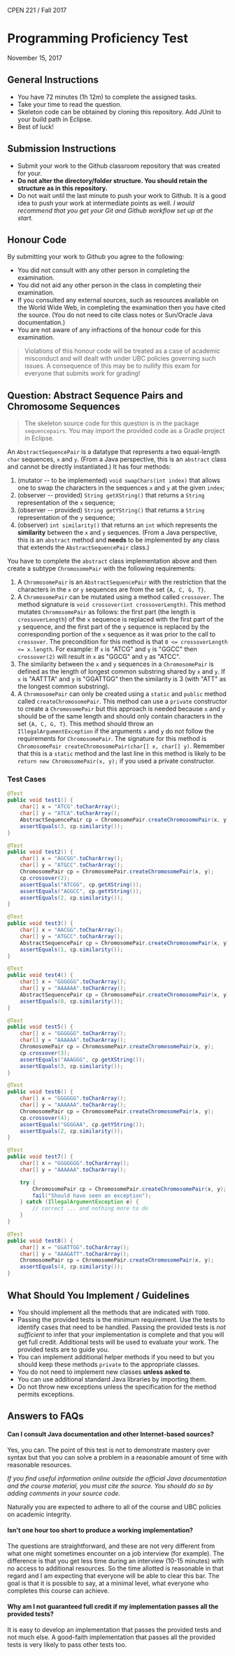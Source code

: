 CPEN 221 / Fall 2017

Programming Proficiency Test
=========

November 15, 2017

## General Instructions

+ You have 72 minutes (1h 12m) to complete the assigned tasks.
+ Take your time to read the question.
+ Skeleton code can be obtained by cloning this repository. Add JUnit to your build path in Eclipse.
+ Best of luck!

## Submission Instructions

+ Submit your work to the Github classroom repository that was created for your.
+ **Do not alter the directory/folder structure. You should retain the structure as in this repository.**
+ Do not wait until the last minute to push your work to Github. It is a good idea to push your work at intermediate points as well. _I would recommend that you get your Git and Github workflow set up at the start._

## Honour Code

By submitting your work to Github you agree to the following:

+ You did not consult with any other person in completing the examination.
+ You did not aid any other person in the class in completing their examination.
+ If you consulted any external sources, such as resources available on the World Wide Web, in completing the examination then you have cited the source. (You do not need to cite class notes or Sun/Oracle Java documentation.)
+ You are not aware of any infractions of the honour code for this examination.

> Violations of this honour code will be treated as a case of academic misconduct and will dealt with under UBC policies governing such issues. A consequence of this may be to nullify this exam for everyone that submits work for grading!

## Question: Abstract Sequence Pairs and Chromosome Sequences
> The skeleton source code for this question is in the package `sequencepairs`. You may import the provided code as a Gradle project in Eclipse.

An `AbstractSequencePair` is a datatype that represents a two equal-length `char` sequences, `x` and `y`. (From a Java perspective, this is an `abstract` class and cannot be directly instantiated.) It has four methods:

1. (mutator -- to be implemented) `void swapChars(int index)` that allows one to swap the characters in the sequences `x` and `y` at the given `index`;
2. (observer -- provided) `String getXString()` that returns a `String` representation of the `x` sequence;
3. (observer -- provided) `String getYString()` that returns a `String` representation of the `y` sequence;
4. (observer) `int similarity()` that returns an `int` which represents the **similarity** between the `x` and `y` sequences. (From a Java perspective, this is an `abstract` method and **needs** to be implemented by any class that extends the `AbstractSequencePair` class.)

You have to complete the `abstract` class implementation above and then create a subtype `ChromosomePair` with the following requirements:

1. A `ChromosomePair` is an `AbstractSequencePair` with the restriction that the characters in the `x` or `y` sequences are from the set `{A, C, G, T}`.
2. A `ChromosomePair` can be mutated using a method called `crossover`. The method signature is `void crossover(int crossoverLength)`. This method mutates `ChromosomePair` as follows: the first part (the length is `crossoverLength`) of the `x` sequence is replaced with the first part of the `y` sequence, and the first part of the `y` sequence is replaced by the corresponding portion of the `x` sequence as it was prior to the call to `crossover`. The precondition for this method is that `0 <= crossoverLength <= x.length`. For example: If `x` is "ATCG" and `y` is "GGCC" then `crossover(2)` will result in `x` as "GGCG" and `y` as "ATCC".
3. The similarity between the `x` and `y` sequences in a `ChromosomePair` is defined as the length of longest common substring shared by `x` and `y`. If `x` is "AATTTA" and `y` is "GGATTGG" then the similarity is 3 (with "ATT" as the longest common substring).
4. A `ChromosomePair` can only be created using a `static` and `public` method called `createChromosomePair`. This method can use a `private` constructor to create a `ChromosomePair` but this approach is needed because `x` and `y` should be of the same length and should only contain characters in the set `{A, C, G, T}`. This method should throw an `IllegalArgumentException` if the arguments `x` and `y` do not follow the requirements for `ChromosomePair`. The signature for this method is `ChromosomePair createChromosomePair(char[] x, char[] y)`. Remember that this is a `static` method and the last line in this method is likely to be `return new ChromosomePair(x, y);` if you used a private constructor.

### Test Cases

```java
@Test
public void test1() {
	char[] x = "ATCG".toCharArray();
	char[] y = "ATCA".toCharArray();
	AbstractSequencePair cp = ChromosomePair.createChromosomePair(x, y);
	assertEquals(3, cp.similarity());
}

@Test
public void test2() {
	char[] x = "AGCGG".toCharArray();
	char[] y = "ATGCC".toCharArray();
	ChromosomePair cp = ChromosomePair.createChromosomePair(x, y);
	cp.crossover(2);
	assertEquals("ATCGG", cp.getXString());
	assertEquals("AGGCC", cp.getYString());
	assertEquals(2, cp.similarity());
}

@Test
public void test3() {
	char[] x = "AACGG".toCharArray();
	char[] y = "ATGCC".toCharArray();
	AbstractSequencePair cp = ChromosomePair.createChromosomePair(x, y);
	assertEquals(1, cp.similarity());
}

@Test
public void test4() {
	char[] x = "GGGGGG".toCharArray();
	char[] y = "AAAAAA".toCharArray();
	AbstractSequencePair cp = ChromosomePair.createChromosomePair(x, y);
	assertEquals(0, cp.similarity());
}

@Test
public void test5() {
	char[] x = "GGGGGG".toCharArray();
	char[] y = "AAAAAA".toCharArray();
	ChromosomePair cp = ChromosomePair.createChromosomePair(x, y);
	cp.crossover(3);
	assertEquals("AAAGGG", cp.getXString());
	assertEquals(3, cp.similarity());
}

@Test
public void test6() {
	char[] x = "GGGGGG".toCharArray();
	char[] y = "AAAAAA".toCharArray();
	ChromosomePair cp = ChromosomePair.createChromosomePair(x, y);
	cp.crossover(4);
	assertEquals("GGGGAA", cp.getYString());
	assertEquals(2, cp.similarity());
}

@Test
public void test7() {
	char[] x = "GGGGGGG".toCharArray();
	char[] y = "AAAAAA".toCharArray();

	try {
		ChromosomePair cp = ChromosomePair.createChromosomePair(x, y);
		fail("Should have seen an exception");
	} catch (IllegalArgumentException e) {
		// correct ... and nothing more to do
	}
}

@Test
public void test8() {
	char[] x = "GGATTGG".toCharArray();
	char[] y = "AAAGATT".toCharArray();
	ChromosomePair cp = ChromosomePair.createChromosomePair(x, y);
	assertEquals(4, cp.similarity());
}
```

## What Should You Implement / Guidelines

+ You should implement all the methods that are indicated with `TODO`.
+ Passing the provided tests is the minimum requirement. Use the tests to identify cases that need to be handled. Passing the provided tests is *not sufficient* to infer that your implementation is complete and that you will get full credit. Additional tests will be used to evaluate your work. The provided tests are to guide you.
+ You can implement additional helper methods if you need to but you should keep these methods `private` to the appropriate classes.
+ You do not need to implement new classes **unless asked to**.
+ You can use additional standard Java libraries by importing them.
+ Do not throw new exceptions unless the specification for the method permits exceptions.

## Answers to FAQs

#### Can I consult Java documentation and other Internet-based sources?

Yes, you can. The point of this test is not to demonstrate mastery over syntax but that you can solve a problem in a reasonable amount of time with reasonable resources.

*If you find useful information online outside the official Java documentation and the course material, you must cite the source. You should do so by adding comments in your source code.*

Naturally you are expected to adhere to all of the course and UBC policies on academic integrity.

#### Isn't one hour too short to produce a working implementation?

The questions are straightforward, and these are not very different from what one might sometimes encounter on a job interview (for example). The difference is that you get less time during an interview (10-15 minutes) with no access to additional resources. So the time allotted is reasonable in that regard and I am expecting that everyone will be able to clear this bar. The goal is that it is possible to say, at a minimal level, what everyone who completes this course can achieve.

#### Why am I not guaranteed full credit if my implementation passes all the provided tests?

It is easy to develop an implementation that passes the provided tests and not much else. A good-faith implementation that passes all the provided tests is very likely to pass other tests too.
